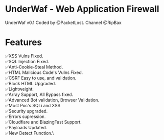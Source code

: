 # UnderWaf - Web Application Firewall
UnderWaf v0.1 Coded by @PacketLost.
Channel @RipBax
# Features
✅XSS Vulns Fixed.\
✅SQL Injection Fixed.\
✅Anti-Cookie-Steal Method.\
✅HTML Malicious Code's Vulns Fixed.\
✅CSRF Easy to use, and validation.\
✅Block HTML Upgraded.\
✅Lightweight.\
✅Array Support, All Bypass fixed.\
✅Advanced Bot validation, Browser Validation.\
✅Most Poc's SQLi and XSS.\
✅Security upgraded.\
✅Errors supression.\
✅Cloudflare and BlazingFast Support.\
✅Payloads Updated.\
✅New Detect Function.\

